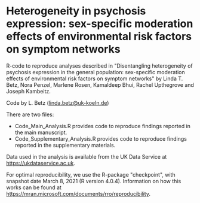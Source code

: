 # Heterogeneity in psychosis expression: sex-specific moderation effects of environmental risk factors on symptom networks

R-code to reproduce analyses described in "Disentangling heterogeneity of psychosis expression in the general population: sex-specific moderation effects of environmental risk factors on symptom networks" by Linda T. Betz, Nora Penzel, Marlene Rosen, Kamaldeep Bhui, Rachel Upthegrove and Joseph Kambeitz.

Code by L. Betz (linda.betz@uk-koeln.de)

There are two files:

- Code_Main_Analysis.R provides code to reproduce findings reported in the main manuscript.
- Code_Supplementary_Analysis.R provides code to reproduce findings reported in the supplementary materials.

Data used in the analysis is available from the UK Data Service at https://ukdataservice.ac.uk.

For optimal reproducibility, we use the R-package "checkpoint", with snapshot date March 8, 2021 (R version 4.0.4). Information on how this works can be found at https://mran.microsoft.com/documents/rro/reproducibility.
